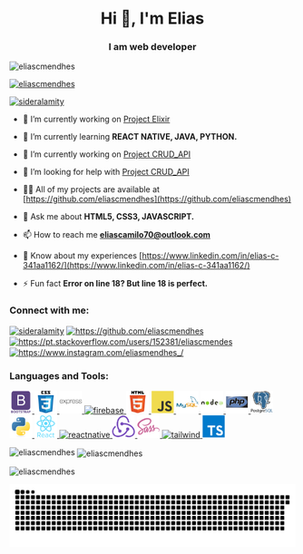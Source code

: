 <h1 align="center">Hi 👋, I'm Elias</h1>
<h3 align="center">I am web developer</h3>

<p align="left"> <img src="https://komarev.com/ghpvc/?username=eliascmendhes&label=Profile%20views&color=0e75b6&style=flat" alt="eliascmendhes" /> </p>

<p align="left"> <a href="https://github.com/ryo-ma/github-profile-trophy"><img src="https://github-profile-trophy.vercel.app/?username=eliascmendhes" alt="eliascmendhes" /></a> </p>

<p align="left"> <a href="https://twitter.com/sideralamity" target="blank"><img src="https://img.shields.io/twitter/follow/sideralamity?logo=twitter&style=for-the-badge" alt="sideralamity" /></a> </p>

- 🔭 I’m currently working on [Project Elixir](https://github.com/eliascmendhes/Inmana-Elixir)

- 🌱 I’m currently learning **REACT NATIVE, JAVA, PYTHON.**

- 🔭 I’m currently working on [Project CRUD_API](https://github.com/eliascmendhes/Crud-Front-End)

- 🤝 I’m looking for help with [Project CRUD_API](https://github.com/eliascmendhes/Crud-Front-End)

- 👨‍💻 All of my projects are available at [https://github.com/eliascmendhes](https://github.com/eliascmendhes)

- 💬 Ask me about **HTML5, CSS3, JAVASCRIPT.**

- 📫 How to reach me **eliascamilo70@outlook.com**

- 📄 Know about my experiences [https://www.linkedin.com/in/elias-c-341aa1162/](https://www.linkedin.com/in/elias-c-341aa1162/)

- ⚡ Fun fact **Error on line 18? But line 18 is perfect.**

<h3 align="left">Connect with me:</h3>
<p align="left">
<a href="https://twitter.com/sideralamity" target="blank"><img align="center" src="https://raw.githubusercontent.com/rahuldkjain/github-profile-readme-generator/master/src/images/icons/Social/twitter.svg" alt="sideralamity" height="30" width="40" /></a>
<a href="https://linkedin.com/in/https://github.com/eliascmendhes" target="blank"><img align="center" src="https://raw.githubusercontent.com/rahuldkjain/github-profile-readme-generator/master/src/images/icons/Social/linked-in-alt.svg" alt="https://github.com/eliascmendhes" height="30" width="40" /></a>
<a href="https://stackoverflow.com/users/https://pt.stackoverflow.com/users/152381/eliascmendes" target="blank"><img align="center" src="https://raw.githubusercontent.com/rahuldkjain/github-profile-readme-generator/master/src/images/icons/Social/stack-overflow.svg" alt="https://pt.stackoverflow.com/users/152381/eliascmendes" height="30" width="40" /></a>
<a href="https://instagram.com/https://www.instagram.com/eliasmendhes_/" target="blank"><img align="center" src="https://raw.githubusercontent.com/rahuldkjain/github-profile-readme-generator/master/src/images/icons/Social/instagram.svg" alt="https://www.instagram.com/eliasmendhes_/" height="30" width="40" /></a>
</p>

<h3 align="left">Languages and Tools:</h3>
<p align="left"> <a href="https://getbootstrap.com" target="_blank"> <img src="https://raw.githubusercontent.com/devicons/devicon/master/icons/bootstrap/bootstrap-plain-wordmark.svg" alt="bootstrap" width="40" height="40"/> </a> <a href="https://www.w3schools.com/css/" target="_blank"> <img src="https://raw.githubusercontent.com/devicons/devicon/master/icons/css3/css3-original-wordmark.svg" alt="css3" width="40" height="40"/> </a> <a href="https://expressjs.com" target="_blank"> <img src="https://raw.githubusercontent.com/devicons/devicon/master/icons/express/express-original-wordmark.svg" alt="express" width="40" height="40"/> </a> <a href="https://firebase.google.com/" target="_blank"> <img src="https://www.vectorlogo.zone/logos/firebase/firebase-icon.svg" alt="firebase" width="40" height="40"/> </a> <a href="https://www.w3.org/html/" target="_blank"> <img src="https://raw.githubusercontent.com/devicons/devicon/master/icons/html5/html5-original-wordmark.svg" alt="html5" width="40" height="40"/> </a> <a href="https://developer.mozilla.org/en-US/docs/Web/JavaScript" target="_blank"> <img src="https://raw.githubusercontent.com/devicons/devicon/master/icons/javascript/javascript-original.svg" alt="javascript" width="40" height="40"/> </a> <a href="https://www.mysql.com/" target="_blank"> <img src="https://raw.githubusercontent.com/devicons/devicon/master/icons/mysql/mysql-original-wordmark.svg" alt="mysql" width="40" height="40"/> </a> <a href="https://nodejs.org" target="_blank"> <img src="https://raw.githubusercontent.com/devicons/devicon/master/icons/nodejs/nodejs-original-wordmark.svg" alt="nodejs" width="40" height="40"/> </a> <a href="https://www.php.net" target="_blank"> <img src="https://raw.githubusercontent.com/devicons/devicon/master/icons/php/php-original.svg" alt="php" width="40" height="40"/> </a> <a href="https://www.postgresql.org" target="_blank"> <img src="https://raw.githubusercontent.com/devicons/devicon/master/icons/postgresql/postgresql-original-wordmark.svg" alt="postgresql" width="40" height="40"/> </a> <a href="https://www.python.org" target="_blank"> <img src="https://raw.githubusercontent.com/devicons/devicon/master/icons/python/python-original.svg" alt="python" width="40" height="40"/> </a> <a href="https://reactjs.org/" target="_blank"> <img src="https://raw.githubusercontent.com/devicons/devicon/master/icons/react/react-original-wordmark.svg" alt="react" width="40" height="40"/> </a> <a href="https://reactnative.dev/" target="_blank"> <img src="https://reactnative.dev/img/header_logo.svg" alt="reactnative" width="40" height="40"/> </a> <a href="https://redux.js.org" target="_blank"> <img src="https://raw.githubusercontent.com/devicons/devicon/master/icons/redux/redux-original.svg" alt="redux" width="40" height="40"/> </a> <a href="https://sass-lang.com" target="_blank"> <img src="https://raw.githubusercontent.com/devicons/devicon/master/icons/sass/sass-original.svg" alt="sass" width="40" height="40"/> </a> <a href="https://tailwindcss.com/" target="_blank"> <img src="https://www.vectorlogo.zone/logos/tailwindcss/tailwindcss-icon.svg" alt="tailwind" width="40" height="40"/> </a> <a href="https://www.typescriptlang.org/" target="_blank"> <img src="https://raw.githubusercontent.com/devicons/devicon/master/icons/typescript/typescript-original.svg" alt="typescript" width="40" height="40"/> </a> </p>

<p><img align="left" src="https://github-readme-stats.vercel.app/api/top-langs?username=eliascmendhes&show_icons=true&locale=en&layout=compact" alt="eliascmendhes" /></p>

<p>&nbsp;<img align="center" src="https://github-readme-stats.vercel.app/api?username=eliascmendhes&show_icons=true&locale=en" alt="eliascmendhes" /></p>

<p><img align="center" src="https://github-readme-streak-stats.herokuapp.com/?user=eliascmendhes&" alt="eliascmendhes" /></p>

 ![Snake animation](https://github.com/eliascmendhes/eliascmendhes/blob/output/github-contribution-grid-snake.svg)
</div>
  

  
